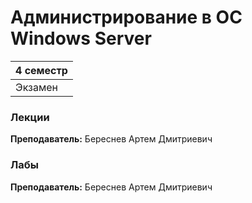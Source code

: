# Администрирование в ОС Windows Server

|4 семестр|
|---|
|Экзамен|

### Лекции

**Преподаватель:** 	Береснев Артем Дмитриевич


### Лабы

**Преподаватель:** Береснев Артем Дмитриевич
